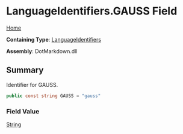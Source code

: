 # LanguageIdentifiers\.GAUSS Field

[Home](../../../README.md)

**Containing Type**: [LanguageIdentifiers](../README.md)

**Assembly**: DotMarkdown\.dll

## Summary

Identifier for GAUSS\.

```csharp
public const string GAUSS = "gauss"
```

### Field Value

[String](https://docs.microsoft.com/en-us/dotnet/api/system.string)


